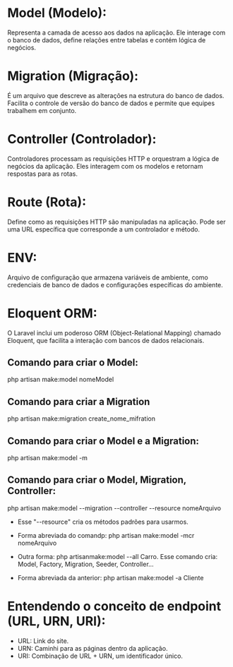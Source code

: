 # Model (Modelo):

Representa a camada de acesso aos dados na aplicação. Ele interage com o banco de dados, define relações entre tabelas e contém lógica de negócios.

# Migration (Migração):

É um arquivo que descreve as alterações na estrutura do banco de dados. Facilita o controle de versão do banco de dados e permite que equipes trabalhem em conjunto.

# Controller (Controlador):

Controladores processam as requisições HTTP e orquestram a lógica de negócios da aplicação. Eles interagem com os modelos e retornam respostas para as rotas.

# Route (Rota):

Define como as requisições HTTP são manipuladas na aplicação. Pode ser uma URL específica que corresponde a um controlador e método.

# ENV:

Arquivo de configuração que armazena variáveis de ambiente, como credenciais de banco de dados e configurações específicas do ambiente.

# Eloquent ORM:

O Laravel inclui um poderoso ORM (Object-Relational Mapping) chamado Eloquent, que facilita a interação com bancos de dados relacionais.
 
## Comando para criar o Model:

php artisan make:model nomeModel

## Comando para criar a Migration

php artisan make:migration create_nome_mifration

## Comando para criar o Model e a Migration: 

php artisan make:model -m

## Comando para criar o Model, Migration, Controller: 

php artisan make:model --migration --controller --resource nomeArquivo

- Esse "--resource" cria os métodos padrões para usarmos.

- Forma abreviada do comandp: php artisan make:model -mcr nomeArquivo

- Outra forma: php artisanmake:model --all Carro. Esse comando cria: Model, Factory, Migration, Seeder, Controller... 

- Forma abreviada da anterior: php artisan make:model -a Cliente

# Entendendo o conceito de endpoint (URL, URN, URI):

- URL: Link do site.
- URN: Caminhi para as páginas dentro da aplicação.
- URI: Combinação de URL + URN, um identificador único.